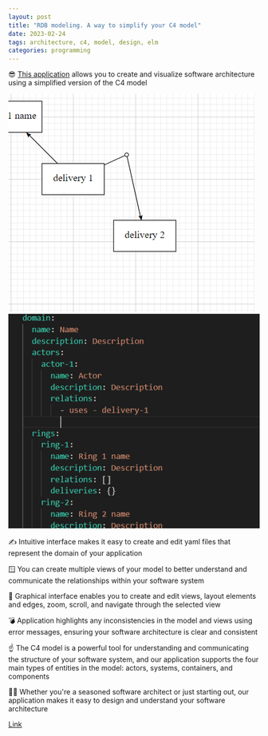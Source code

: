 ```yaml
---
layout: post
title: "RDB modeling. A way to simplify your C4 model"
date: 2023-02-24
tags: architecture, c4, model, design, elm
categories: programming
---
```


😎 [This application](https://rdbmodel.github.io/) allows you to create and visualize software architecture using a simplified version of the C4 model

![image1](./images/diagram.eedae2b6.gif)
![image2](./images/editor.17fc0b0b.gif)

✍ Intuitive interface makes it easy to create and edit yaml files that represent the domain of your application

🪟 You can create multiple views of your model to better understand and communicate the relationships within your software system

🔎 Graphical interface enables you to create and edit views, layout elements and edges, zoom, scroll, and navigate through the selected view

💣 Application highlights any inconsistencies in the model and views using error messages, ensuring your software architecture is clear and consistent

☝ The C4 model is a powerful tool for understanding and communicating the structure of your software system, and our application supports the four main types of entities in the model: actors, systems, containers, and components

👨‍🔬 Whether you're a seasoned software architect or just starting out, our application makes it easy to design and understand your software architecture

[Link](https://rdbmodel.github.io/)
